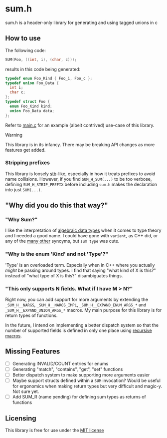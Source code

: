 # sum.h

sum.h is a header-only library for generating and using tagged unions in c

## How to use

The following code:

```c
SUM(Foo, ((int, i), (char, c)));
```

results in this code being generated:

```c
typedef enum Foo_Kind { Foo_i, Foo_c };
typedef union Foo_Data {
  int i;
  char c;
};
typedef struct Foo {
  enum Foo_Kind kind;
  union Foo_Data data;
};
```

Refer to [main.c](main.c) for an example (albeit contrived) use-case of this library.

> [!WARNING]
> This library is in its infancy. There may be breaking API changes as more features get added.

### Stripping prefixes

This library is loosely [stb](https://github.com/nothings/stb/blob/master/)-like, especially in how it treats prefixes to avoid name collisions. However, if you find `SUM_H_SUM(...)` to be too verbose, defining `SUM_H_STRIP_PREFIX` before including `sum.h` makes the declaration into just `SUM(...)`.

## "Why did you do this that way?"

### "Why Sum?"

I like the interpretation of [algebraic data types](https://en.wikipedia.org/wiki/Algebraic_data_type) when it comes to type theory and I needed a good name. I could have gone with `variant`, as C++ did, or any of the [many other](https://en.wikipedia.org/wiki/Tagged_union) synoyms, but `sum type` was cute.

### "Why is the enum 'Kind' and not 'Type'?"

'Type' is an overloaded term. Especially when in C++ where you actually _might_ be passing around types. I find that saying "what kind of X is this?" instead of "what type of X is this?" disambiguates things.

### "This only supports N fields. What if I have M > N?"

Right now, you can add support for more arguments by extending the `_SUM_H__NARGS`, `_SUM_H__NARGS_IMPL`, `_SUM_H__EXPAND_ENUM_ARGS_*` and `_SUM_H__EXPAND_UNION_ARGS_*` macros.
My main purpose for this library is for return types of functions.

In the future, I intend on implementing a better dispatch system so that the number of supported fields is defined in only one place using [recursive macros](https://stackoverflow.com/a/12540675).

## Missing Features

- [ ] Generating INVALID/COUNT entries for enums
- [ ] Generating "match", "contains", "get", "set" functions
- [ ] Better dispatch system to make supporting more arguments easier
- [ ] Maybe support structs defined within a `SUM` invocation? Would be useful for ergonomics when making return types but very difficult and magic-y. Not sure yet.
- [ ] Add SUM_R (name pending) for defining sum types as returns of functions

## Licensing

This library is free for use under the [MIT license](LICENSE)
